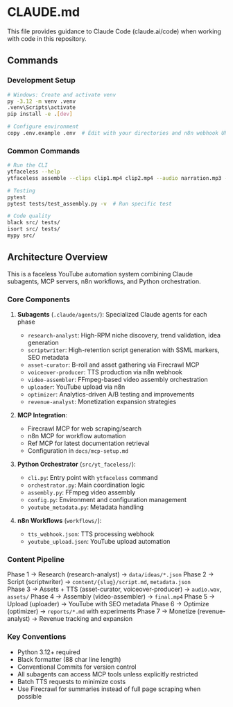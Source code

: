 # CLAUDE.md

This file provides guidance to Claude Code (claude.ai/code) when working with code in this repository.

## Commands

### Development Setup
```bash
# Windows: Create and activate venv
py -3.12 -m venv .venv
.venv\Scripts\activate
pip install -e .[dev]

# Configure environment
copy .env.example .env  # Edit with your directories and n8n webhook URLs
```

### Common Commands
```bash
# Run the CLI
ytfaceless --help
ytfaceless assemble --clips clip1.mp4 clip2.mp4 --audio narration.mp3 --output final.mp4

# Testing
pytest
pytest tests/test_assembly.py -v  # Run specific test

# Code quality
black src/ tests/
isort src/ tests/
mypy src/
```

## Architecture Overview

This is a faceless YouTube automation system combining Claude subagents, MCP servers, n8n workflows, and Python orchestration.

### Core Components

1. **Subagents** (`.claude/agents/`): Specialized Claude agents for each phase
   - `research-analyst`: High-RPM niche discovery, trend validation, idea generation
   - `scriptwriter`: High-retention script generation with SSML markers, SEO metadata
   - `asset-curator`: B-roll and asset gathering via Firecrawl MCP
   - `voiceover-producer`: TTS production via n8n webhook
   - `video-assembler`: FFmpeg-based video assembly orchestration
   - `uploader`: YouTube upload via n8n
   - `optimizer`: Analytics-driven A/B testing and improvements
   - `revenue-analyst`: Monetization expansion strategies

2. **MCP Integration**: 
   - Firecrawl MCP for web scraping/search
   - n8n MCP for workflow automation
   - Ref MCP for latest documentation retrieval
   - Configuration in `docs/mcp-setup.md`

3. **Python Orchestrator** (`src/yt_faceless/`):
   - `cli.py`: Entry point with `ytfaceless` command
   - `orchestrator.py`: Main coordination logic
   - `assembly.py`: FFmpeg video assembly
   - `config.py`: Environment and configuration management
   - `youtube_metadata.py`: Metadata handling

4. **n8n Workflows** (`workflows/`):
   - `tts_webhook.json`: TTS processing webhook
   - `youtube_upload.json`: YouTube upload automation

### Content Pipeline

Phase 1 → Research (research-analyst) → `data/ideas/*.json`
Phase 2 → Script (scriptwriter) → `content/{slug}/script.md`, `metadata.json`  
Phase 3 → Assets + TTS (asset-curator, voiceover-producer) → `audio.wav`, `assets/`
Phase 4 → Assembly (video-assembler) → `final.mp4`
Phase 5 → Upload (uploader) → YouTube with SEO metadata
Phase 6 → Optimize (optimizer) → `reports/*.md` with experiments
Phase 7 → Monetize (revenue-analyst) → Revenue tracking and expansion

### Key Conventions

- Python 3.12+ required
- Black formatter (88 char line length)
- Conventional Commits for version control
- All subagents can access MCP tools unless explicitly restricted
- Batch TTS requests to minimize costs
- Use Firecrawl for summaries instead of full page scraping when possible